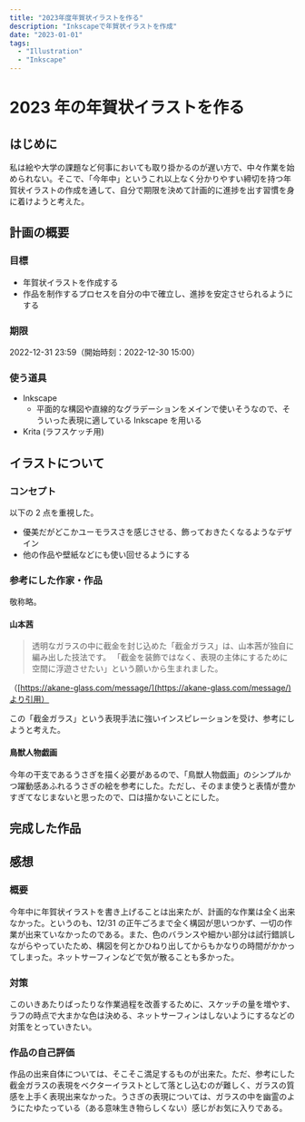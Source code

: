 ```yaml
---
title: "2023年度年賀状イラストを作る"
description: "Inkscapeで年賀状イラストを作成"
date: "2023-01-01"
tags:
  - "Illustration"
  - "Inkscape"
---
```


# 2023 年の年賀状イラストを作る

<ArticleImage width="500" height="500" quality="40" alt="2023" src="/images/artworks/2023.png" date="2023-01-01" ></ArticleImage>

## はじめに

私は絵や大学の課題など何事においても取り掛かるのが遅い方で、中々作業を始められない。そこで、「今年中」というこれ以上なく分かりやすい締切を持つ年賀状イラストの作成を通して、自分で期限を決めて計画的に進捗を出す習慣を身に着けようと考えた。

## 計画の概要

### 目標

- 年賀状イラストを作成する
- 作品を制作するプロセスを自分の中で確立し、進捗を安定させられるようにする

### 期限

2022-12-31 23:59（開始時刻：2022-12-30 15:00）

### 使う道具

- Inkscape
  - 平面的な構図や直線的なグラデーションをメインで使いそうなので、そういった表現に適している Inkscape を用いる
- Krita (ラフスケッチ用)

## イラストについて

### コンセプト

以下の 2 点を重視した。

- 優美だがどこかユーモラスさを感じさせる、飾っておきたくなるようなデザイン
- 他の作品や壁紙などにも使い回せるようにする

### 参考にした作家・作品

敬称略。

#### 山本茜

<EmbedCard url="https://akane-glass.com"></EmbedCard>

> 透明なガラスの中に截金を封じ込めた「截金ガラス」は、山本茜が独自に編み出した技法です。
> 「截金を装飾ではなく、表現の主体にするために空間に浮遊させたい」という願いから生まれました。

（[https://akane-glass.com/message/](https://akane-glass.com/message/)より引用）

この「截金ガラス」という表現手法に強いインスピレーションを受け、参考にしようと考えた。

#### 鳥獣人物戯画

今年の干支であるうさぎを描く必要があるので、「鳥獣人物戯画」のシンプルかつ躍動感あふれるうさぎの絵を参考にした。ただし、そのまま使うと表情が豊かすぎてなじまないと思ったので、口は描かないことにした。

## 完成した作品

<EmbedCard url="https://omemoji.com/artworks/2023"  ></EmbedCard>

## 感想

### 概要

今年中に年賀状イラストを書き上げることは出来たが、計画的な作業は全く出来なかった。というのも、12/31 の正午ごろまで全く構図が思いつかず、一切の作業が出来ていなかったのである。また、色のバランスや細かい部分は試行錯誤しながらやっていたため、構図を何とかひねり出してからもかなりの時間がかかってしまった。ネットサーフィンなどで気が散ることも多かった。

### 対策

このいきあたりばったりな作業過程を改善するために、スケッチの量を増やす、ラフの時点で大まかな色は決める、ネットサーフィンはしないようにするなどの対策をとっていきたい。

### 作品の自己評価

作品の出来自体については、そこそこ満足するものが出来た。ただ、参考にした截金ガラスの表現をベクターイラストとして落とし込むのが難しく、ガラスの質感を上手く表現出来なかった。うさぎの表現については、ガラスの中を幽霊のようにたゆたっている（ある意味生き物らしくない）感じがお気に入りである。
